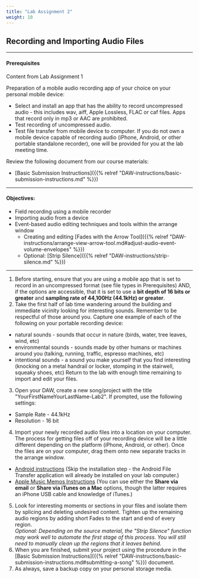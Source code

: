 ```yaml
---
title: "Lab Assignment 2"
weight: 10
---
```


<!-- # Lab Assignment 2 -->

## Recording and Importing Audio Files

---

#### Prerequisites

Content from Lab Assignment 1

Preparation of a mobile audio recording app of your choice on your personal mobile device:

* Select and install an app that has the ability to record uncompressed audio - this includes wav, aiff, Apple Lossless, FLAC or caf files. Apps that record only in mp3 or AAC are prohibited.
* Test recording of uncompressed audio.
* Test file transfer from mobile device to computer.
  If you do not own a mobile device capable of recording audio (iPhone, Android, or other portable standalone recorder), one will be provided for you at the lab meeting time.

Review the following document from our course materials:

* [Basic Submission Instructions]({{% relref "DAW-instructions/basic-submission-instructions.md" %}})

---

#### Objectives:

* Field recording using a mobile recorder
* Importing audio from a device
* Event-based audio editing techniques and tools within the arrange window
  * Creating and editing [Fades with the Arrow Tool]({{% relref "DAW-instructions/arrange-view-arrow-tool.md#adjust-audio-event-volume-envelopes" %}})
  * Optional: [Strip Silence]({{% relref "DAW-instructions/strip-silence.md" %}})

---

1.  Before starting, ensure that you are using a mobile app that is set to record in an uncompressed format (see file types in Prerequisites) AND, if the options are accessible, that it is set to use a **bit depth of 16 bits or greater** and **sampling rate of 44,100Hz (44.1kHz) or greater**.
2.  Take the first half of lab time wandering around the building and immediate vicinity looking for interesting sounds. Remember to be respectful of those around you. Capture one example of each of the following on your portable recording device:

* natural sounds - sounds that occur in nature (birds, water, tree leaves, wind, etc)
* environmental sounds - sounds made by other humans or machines around you (talking, running, traffic, espresso machines, etc)
* intentional sounds - a sound you make yourself that you find interesting (knocking on a metal handrail or locker, stomping in the stairwell, squeaky shoes, etc)
  Return to the lab with enough time remaining to import and edit your files.

3.  Open your DAW, create a new song/project with the title "YourFirstNameYourLastName-Lab2". If prompted, use the following settings:

* Sample Rate - 44.1kHz
* Resolution - 16 bit

4.  Import your newly recorded audio files into a location on your computer. The process for getting files off of your recording device will be a little different depending on the platform (iPhone, Android, or other). Once the files are on your computer, drag them onto new separate tracks in the arrange window.

* [Android instructions](https://www.android.com/filetransfer/) (Skip the installation step - the Android File Transfer application will already be installed on your lab computer.)
* [Apple Music Memos Instructions](https://support.apple.com/kb/PH23294?locale=en_US) (You can use either the **Share via email** or **Share via iTunes on a Mac** options, though the latter requires an iPhone USB cable and knowledge of iTunes.)

5.  Look for interesting moments or sections in your files and isolate them by splicing and deleting undesired content. Tighten up the remaining audio regions by adding short Fades to the start and end of every region.  
    _Optional: Depending on the source material, the "Strip Silence" function may work well to automate the first stage of this process. You will still need to manually clean up the regions that it leaves behind._
6.  When you are finished, submit your project using the procedure in the [Basic Submission Instructions]({{% relref "DAW-instructions/basic-submission-instructions.md#submitting-a-song" %}}) document.
7.  As always, save a backup copy on your personal storage media.
